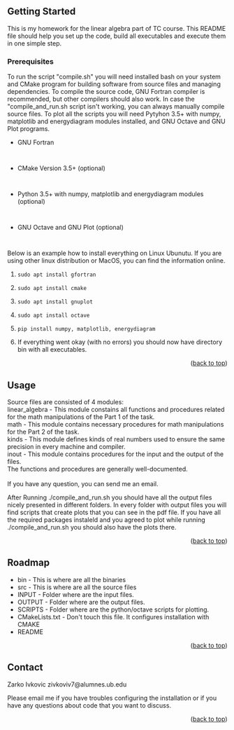 <!-- GETTING STARTED -->
<h2 id="getting-started">Getting Started</h2>
<p>This is my homework for the linear algebra part of TC course. This README file should help you set up the code, build all executables and execute them in one simple step.</p>
<h3 id="prerequisites">Prerequisites</h3>
<p>To run the script &quot;compile.sh&quot; you will need installed bash on your system and CMake program for building software from source files and managing dependencies. To compile the source code, GNU Fortran compiler is recommended, but other compilers should also work. In case the &quot;compile_and_run.sh script isn't working, you can always manually compile source files. To plot all the scripts you will need Pytyhon 3.5+ with numpy, matplotlib and energydiagram modules installed, and GNU Octave and GNU Plot programs. </p>
<ul>
<li><p>GNU Fortran</p>
<pre><code>
</code></pre>
</li>
<li><p>CMake Version 3.5+ (optional)</p>
<pre><code>
</code></pre>
</li>
<li><p>Python 3.5+ with numpy, matplotlib and energydiagram modules (optional)</p>
<pre><code>
</code></pre>
</li>
<li><p>GNU Octave and GNU Plot (optional)</p>
<pre><code>
</code></pre>
</li>
</ul>
<p>Below is an example how to install everything on Linux Ubunutu. If you are using other linux distribution or MacOS, you can find the information online.</p>
<ol>
<li><pre><code class="lang-sh">sudo apt <span class="hljs-keyword">install</span> gfortran
</code></pre>
</li>
<li><pre><code class="lang-sh">sudo apt <span class="hljs-keyword">install</span> cmake
</code></pre>
</li>
<li><pre><code class="lang-sh">sudo apt <span class="hljs-keyword">install</span> gnuplot
</code></pre>
</li>
<li><pre><code class="lang-sh">sudo apt <span class="hljs-keyword">install</span> octave
</code></pre>
</li>
<li><pre><code class="lang-sh">pip <span class="hljs-keyword">install</span> numpy, matplotlib, energydiagram
</code></pre>
</li>
<li>If everything went okay (with no errors) you should now have directory bin with all executables.<p align="right">(<a href="#readme-top">back to top</a>)</p>



</li>
</ol>
<!-- USAGE EXAMPLES -->
<h2 id="usage">Usage</h2>
<p>Source files are consisted of 4 modules:<br>linear_algebra - This module constains all functions and procedures related for the math manipulations of the Part 1 of the task.<br> math - This module contains necessary procedures for math manipulations for the Part 2 of the task.<br> kinds - This module defines kinds of real numbers used to ensure the same precision in every machine and compiler. <br> inout - This module contains procedures for the input and the output of the files.<br>The functions and procedures are generally well-documented.  <br/><br/> If you have any question, you can send me an email.</p>
<p>After Running ./compile_and_run.sh you should have all the output files nicely presented in different folders. In every folder with output files you will find scripts that create plots that you can see in the pdf file. If you have all the required packages instaleld and you agreed to plot while running ./compile_and_run.sh you should also have the plots there.</p>
<p align="right">(<a href="#readme-top">back to top</a>)</p>



<!-- ROADMAP -->
<h2 id="roadmap">Roadmap</h2>
<ul>
<li>bin - This is where are all the binaries </li>
<li>src - This is where are all the source files</li>
<li>INPUT - Folder where are the input files.</li>
<li>OUTPUT - Folder where are the output files.</li>
<li>SCRIPTS - Folder where are the python/octave scripts for plotting.</li>
<li>CMakeLists.txt - Don&#39;t touch this file. It configures installation with CMAKE</li>
<li>README<p align="right">(<a href="#readme-top">back to top</a>)</p>




</li>
</ul>
<!-- CONTACT -->
<h2 id="contact">Contact</h2>
<p>Zarko Ivkovic  zivkoviv7@alumnes.ub.edu</p>
<p>Please email me if you have troubles configuring the installation or if you have any questions about code that you want to discuss.</p>
<p align="right">(<a href="#readme-top">back to top</a>)</p>

